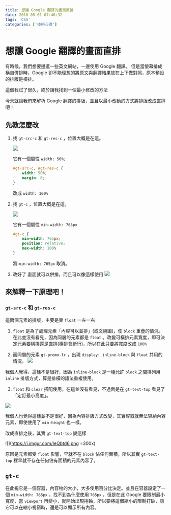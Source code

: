 ```yaml
---
title: 想讓 Google 翻譯的畫面直排
date: 2018-05-01 07:46:32
tags: 'CSS'
categories: ['技術心得']
---
```

# 想讓 Google 翻譯的畫面直排

有時候，我們想要邊逛一些英文網站，一邊使用 Google 翻譯。
但是當螢幕排成橫自併排時，Google 卻不能理想的將原文與翻譯結果放在上下做對照，原本預設的排版是橫排。

這個我試了很久，終於讓我找到一個最小修改的方法

今天就讓我們來解析 Google 翻譯的排版，並且以最小改動的方式將排版改成直排吧！

## 先教怎麼改

1. 找 `gt-src-c` 和 `gt-res-c` ，位置大概是在這。

    ![](https://i.imgur.com/7QpRi7n.png)

    它有一個屬性 `width: 50%;`

    ```CSS
    #gt-src-c, #gt-res-c {
        width: 50%;
        margin: 0;
    }
    ```

    改成 `width: 100%`

1. 找 `gt-c` ，位置大概是在這。

    ![](https://i.imgur.com/18byang.png)

    它有一個屬性 `min-width: 765px`

    ```CSS
    #gt-c {
        min-width: 765px;
        position: relative;
        max-width: 100%
    }
    ```
    將 `min-width: 765px` 取消。
1. 改好了
   畫面就可以併排，而且可以像這樣使用
   ![](https://i.imgur.com/JgRwYBM.png)


## 來解釋一下原理吧！

### `gt-src-c` 和 `gt-res-c`

這兩個元素的排版，主要是靠 `float` 一左一右

1. `float` 是為了處理元素「內容可以並排」(或文繞圖)，使 `block` 重疊的情況。在此並沒有看見，因為同層的元素都是 `float` 。改變可橫排元素寬度，即可決定元素要橫排還是直排(橫排會斷行)，所以在此只要將寬度改成 `100%`

2. 而同層的元素 `gt-promo-lr` ，出現 `display: inline-block` 與 `float` 共用的情況。
![](https://i.imgur.com/Zxu9cbq.png)

我個人覺得，這樣不是很好，因為 `inline-block` 是一種允許 `block` 之間排列用 `inline` 排版方式，算是排橫的語法重複使用。

3. `float` 和 `clear` 搭配使用，在這並沒有看見，不過倒是在 `gt-text-top` 看見了「定訂最小高度」。

![](https://i.imgur.com/RCr2QCX.png)

我個人也覺得這樣並不是很好，因為內容排版方式改變，其實容器就無法容納內容元素，即使使用了 `min-height` 也一樣。


改成直排之後，其實 `gt-text-top` 變這樣

![](https://i.imgur.com/IeQbtd6.png =300x)

原因是元素都受 `float` 影響，早就不在 `block` 佔任何面積，所以其實 `gt-text-top` 裡早就不存在任何佔有面積的元素內容了。

## `gt-c`

在此視它是一個容器，內容物的大小，大多使用百分比決定。並且在容器設定了一個 `min-width: 765px` ，找不到為什麼使用 `765px` ，但是在此 Google  要限制最小寬度，當 `viewport` 再變小，就開始出現捲軸，所以要將這個縮小的限制打破，讓它可以在縮小視窗時，還是可以顯示所有內容。
